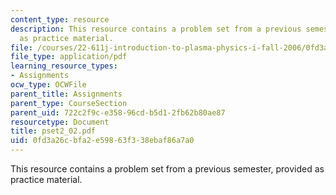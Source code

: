 ```yaml
---
content_type: resource
description: This resource contains a problem set from a previous semester, provided
  as practice material.
file: /courses/22-611j-introduction-to-plasma-physics-i-fall-2006/0fd3a26cbfa2e59863f338ebaf86a7a0_pset2_02.pdf
file_type: application/pdf
learning_resource_types:
- Assignments
ocw_type: OCWFile
parent_title: Assignments
parent_type: CourseSection
parent_uid: 722c2f9c-e358-96cd-b5d1-2fb62b80ae87
resourcetype: Document
title: pset2_02.pdf
uid: 0fd3a26c-bfa2-e598-63f3-38ebaf86a7a0
---
```

This resource contains a problem set from a previous semester, provided as practice material.

